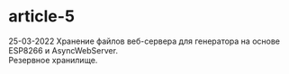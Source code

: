 # article-5
25-03-2022 Хранение файлов веб-сервера для генератора на основе ESP8266 и AsyncWebServer.<br />
Резервное хранилище.
